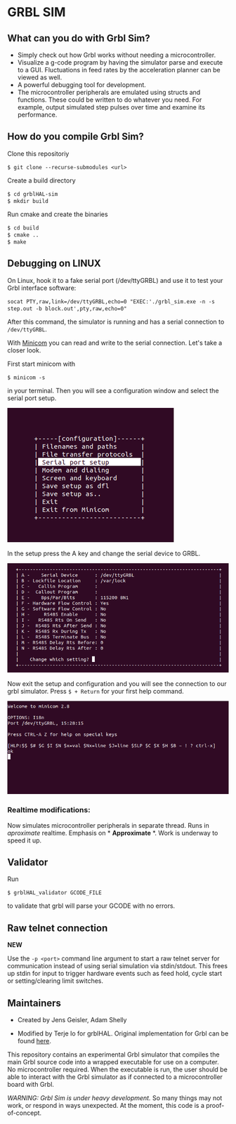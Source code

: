 # GRBL SIM 

## What can you do with Grbl Sim? 

 - Simply check out how Grbl works without needing a microcontroller.
 - Visualize a g-code program by having the simulator parse and execute to a GUI. Fluctuations in feed rates by the acceleration planner can be viewed as well.
 - A powerful debugging tool for development.
 - The microcontroller peripherals are emulated using structs and functions. These could be written to do whatever you need. For example, output simulated step pulses over time and examine its performance.
 
 ## How do you compile Grbl Sim?

Clone this repositoriy 

```
$ git clone --recurse-submodules <url> 
```  

Create a build directory

```
$ cd grblHAL-sim
$ mkdir build 
```

Run cmake and create the binaries
```
$ cd build
$ cmake ..
$ make
```


 ## Debugging on LINUX
 On Linux, hook it to a fake serial port (/dev/ttyGRBL) and use it to test your Grbl interface software:

 ``` 
 socat PTY,raw,link=/dev/ttyGRBL,echo=0 "EXEC:'./grbl_sim.exe -n -s step.out -b block.out',pty,raw,echo=0" 
 ```

 After this command, the simulator is running and has a serial connection to ```/dev/ttyGRBL```. 

 With [Minicom](https://wiki.emacinc.com/wiki/Getting_Started_With_Minicom) you can read and write to the serial connection. Let's take a closer look.

First start minicom with 
```
$ minicom -s
```
in your terminal. Then you will see a configuration window and select the serial port setup.

 ![Minicom Menu](doc/readme/images/minicom_menu.png)

In the setup press the A key and change the serial device to GRBL.

 ![Minicom Serial](doc/readme/images/minicom_serial.png)

 Now exit the setup and configuration and you will see the connection to our grbl simulator. Press ```$ + Return``` for your first help command.

 ![Minicom Connected](doc/readme/images/minicom_connected.png)


### Realtime modifications:

  Now simulates microcontroller peripherals in separate thread.  Runs in *aproximate* realtime.  Emphasis on  * **Approximate** *.  Work is underway to speed it up.




## Validator

Run 
```
$ grblHAL_validator GCODE_FILE
``` 
to validate that grbl will parse your GCODE with no errors.

## Raw telnet connection
**NEW** 

Use the `-p <port>` command line argument to start a raw telnet server for communication instead of using serial simulation via stdin/stdout. This frees up stdin for input to trigger hardware events such as feed hold, cycle start or setting/clearing limit switches. 

## Maintainers
- Created by Jens Geisler, Adam Shelly

- Modified by Terje Io for grblHAL. Original implementation for Grbl can be found [here](https://github.com/grbl/grbl-sim).

This repository contains an experimental Grbl simulator that compiles the main Grbl source code into a wrapped executable for use on a computer. No microcontroller required. When the executable is run, the user should be able to interact with the Grbl simulator as if connected to a microcontroller board with Grbl.

*WARNING: Grbl Sim is under heavy development.* So many things may not work, or respond in ways unexpected. At the moment, this code is a proof-of-concept.